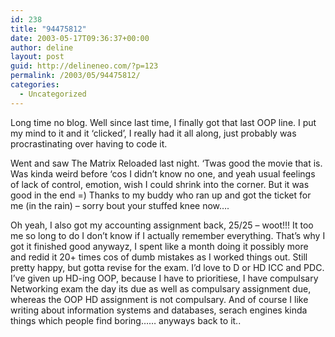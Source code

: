 ```yaml
---
id: 238
title: "94475812"
date: 2003-05-17T09:36:37+00:00
author: deline
layout: post
guid: http://delineneo.com/?p=123
permalink: /2003/05/94475812/
categories:
  - Uncategorized
---
```

Long time no blog. Well since last time, I finally got that last OOP line. I put my mind to it and it &#8216;clicked&#8217;, I really had it all along, just probably was procrastinating over having to code it.

Went and saw The Matrix Reloaded last night. &#8216;Twas good the movie that is. Was kinda weird before &#8216;cos I didn&#8217;t know no one, and yeah usual feelings of lack of control, emotion, wish I could shrink into the corner. But it was good in the end =) Thanks to my buddy who ran up and got the ticket for me (in the rain) &#8211; sorry bout your stuffed knee now&#8230;.

Oh yeah, I also got my accounting assignment back, 25/25 &#8211; woot!!! It too me so long to do I don&#8217;t know if I actually remember everything. That&#8217;s why I got it finished good anywayz, I spent like a month doing it possibly more and redid it 20+ times cos of dumb mistakes as I worked things out. Still pretty happy, but gotta revise for the exam. I&#8217;d love to D or HD ICC and PDC. I&#8217;ve given up HD-ing OOP, because I have to prioritiese, I have compulsary Networking exam the day its due as well as compulsary assignment due, whereas the OOP HD assignment is not compulsary. And of course I like writing about information systems and databases, serach engines kinda things which people find boring&#8230;&#8230; anyways back to it..
